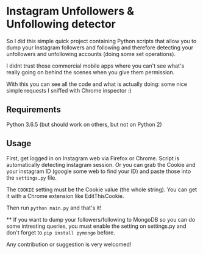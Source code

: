 # Instagram Unfollowers & Unfollowing detector

So I did this simple quick project containing Python scripts that allow you to dump your Instagram followers and following and therefore detecting 
your unfollowers and unfollowing accounts (doing some set operations).

I didnt trust those commercial mobile apps where you can't see what's really going on behind the scenes when you give them permission. 

With this you can see all the code and what is actually doing: some nice simple requests I sniffed with Chrome inspector :)

## Requirements
Python 3.6.5 (but should work on others, but not on Python 2)

## Usage
First, get logged in on Instagram web via Firefox or Chrome. Script is automatically detecting instagram session.
Or you can grab the Cookie and your instagram ID (google some web to find your ID)
and paste those into the ```settings.py``` file.

The ```COOKIE``` setting must be the Cookie value (the whole string). You can get it with a Chrome extension like EditThisCookie.

Then run ```python main.py``` and that's it!

** If you want to dump your followers/following to MongoDB so you can do some intresting queries, you must enable the setting on settings.py
and don't forget to ```pip install pymongo``` before.


Any contribution or suggestion is very welcomed!
